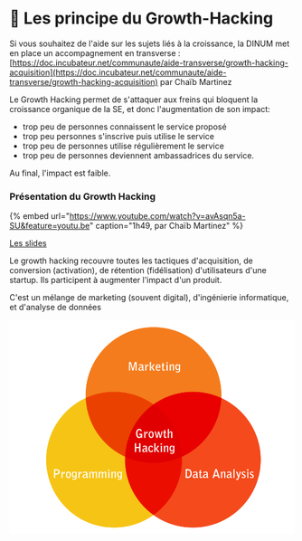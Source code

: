 # 🚀 Les principe du Growth-Hacking

Si vous souhaitez de l'aide sur les sujets liés à la croissance, la DINUM met en place un accompagnement en transverse : [https://doc.incubateur.net/communaute/aide-transverse/growth-hacking-acquisition](https://doc.incubateur.net/communaute/aide-transverse/growth-hacking-acquisition) par Chaïb Martinez

Le Growth Hacking permet de s'attaquer aux freins qui bloquent la  croissance organique de la SE, et donc l'augmentation de son impact:

* trop peu de personnes connaissent le service proposé 
* trop peu personnes s'inscrive puis utilise  le service
* trop peu de personnes utilise régulièrement le service
* trop peu de personnes deviennent ambassadrices du service. 

Au final, l'impact est faible. 

### Présentation du Growth Hacking

{% embed url="https://www.youtube.com/watch?v=avAsqn5a-SU&feature=youtu.be" caption="1h49, par Chaïb Martinez" %}

[Les slides](https://www.evernote.com/l/AsnMrUNsw3VNcLkMRXKuiX6eRZFg7L3eLrE)

Le growth hacking recouvre toutes les tactiques d'acquisition, de conversion \(activation\), de rétention \(fidélisation\) d'utilisateurs d'une startup. Ils participent à augmenter l'impact d'un produit.

C'est un mélange de marketing \(souvent digital\), d'ingénierie informatique, et d'analyse de données  


![](../.gitbook/assets/growth-hacker-1-.png)



